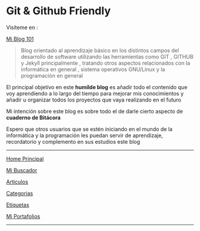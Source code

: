 
# Git & Github Friendly

Visíteme en :

[Mi Blog 101](https://rvsweb.github.io/guia-basica-git-github/)

> Blog orientado al aprendizaje básico en los distintos campos del desarrollo de software utilizando las herramientas como GIT , GITHUB y Jekyll principalmente , tratando otros aspectos relacionados con la informática en general , sistema operativos GNU/Linux y la programación en general

El principal objetivo en este **humilde blog** es añadir todo el contenido que voy aprendiendo a lo largo del tiempo para mejorar mis conocimientos y añadir u organizar todos los proyectos que vaya realizando en el futuro

Mi intención sobre este blog es sobre todo el de darle cierto aspecto de **cuaderno de Bitácora**

Espero que otros usuarios que se estén iniciando en el mundo de la informática y la programación les puedan servir de aprendizaje, recordatorio y complemento en sus estudios este blog

* * *

[Home Principal](https://rvsweb.github.io/guia-basica-git-github/)

[Mi Buscador](https://rvsweb.github.io/guia-basica-git-github/buscador/)

[Articulos](https://rvsweb.github.io/guia-basica-git-github/year-archive/)

[Categorias](https://rvsweb.github.io/guia-basica-git-github/categories/)

[Etiquetas](https://rvsweb.github.io/guia-basica-git-github/tags/)

[Mi Portafolios](https://rvsweb.github.io/guia-basica-git-github/portfolio/)

* * *
